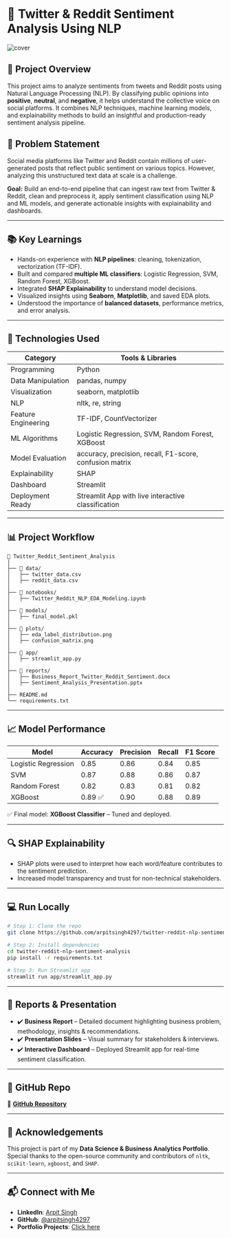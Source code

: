 # 🧠 Twitter & Reddit Sentiment Analysis Using NLP

![cover](https://github.com/arpitsingh4297/twitter-reddit-nlp-sentiment-analysis/blob/main/assets/banner.png)

## 📌 Project Overview

This project aims to analyze sentiments from tweets and Reddit posts using Natural Language Processing (NLP). By classifying public opinions into **positive**, **neutral**, and **negative**, it helps understand the collective voice on social platforms. It combines NLP techniques, machine learning models, and explainability methods to build an insightful and production-ready sentiment analysis pipeline.

## 🚀 Problem Statement

Social media platforms like Twitter and Reddit contain millions of user-generated posts that reflect public sentiment on various topics. However, analyzing this unstructured text data at scale is a challenge.

**Goal:** Build an end-to-end pipeline that can ingest raw text from Twitter & Reddit, clean and preprocess it, apply sentiment classification using NLP and ML models, and generate actionable insights with explainability and dashboards.

---

## 📚 Key Learnings

- Hands-on experience with **NLP pipelines**: cleaning, tokenization, vectorization (TF-IDF).
- Built and compared **multiple ML classifiers**: Logistic Regression, SVM, Random Forest, XGBoost.
- Integrated **SHAP Explainability** to understand model decisions.
- Visualized insights using **Seaborn**, **Matplotlib**, and saved EDA plots.
- Understood the importance of **balanced datasets**, performance metrics, and error analysis.

---

## 🧰 Technologies Used

| Category                 | Tools & Libraries                                   |
|--------------------------|-----------------------------------------------------|
| Programming              | Python                                               |
| Data Manipulation        | pandas, numpy                                        |
| Visualization            | seaborn, matplotlib                                  |
| NLP                      | nltk, re, string                                     |
| Feature Engineering      | TF-IDF, CountVectorizer                              |
| ML Algorithms            | Logistic Regression, SVM, Random Forest, XGBoost     |
| Model Evaluation         | accuracy, precision, recall, F1-score, confusion matrix |
| Explainability           | SHAP                                                 |
| Dashboard                | Streamlit                                            |
| Deployment Ready         | Streamlit App with live interactive classification  |

---

## 📊 Project Workflow

```
📁 Twitter_Reddit_Sentiment_Analysis
│
├── 📂 data/
│   ├── twitter_data.csv
│   ├── reddit_data.csv
│
├── 📂 notebooks/
│   ├── Twitter_Reddit_NLP_EDA_Modeling.ipynb
│
├── 📂 models/
│   ├── final_model.pkl
│
├── 📂 plots/
│   ├── eda_label_distribution.png
│   ├── confusion_matrix.png
│
├── 📂 app/
│   ├── streamlit_app.py
│
├── 📂 reports/
│   ├── Business_Report_Twitter_Reddit_Sentiment.docx
│   ├── Sentiment_Analysis_Presentation.pptx
│
├── README.md
└── requirements.txt
```

---

## 📈 Model Performance

| Model              | Accuracy | Precision | Recall | F1 Score |
|--------------------|----------|-----------|--------|----------|
| Logistic Regression| 0.85     | 0.86      | 0.84   | 0.85     |
| SVM                | 0.87     | 0.88      | 0.86   | 0.87     |
| Random Forest      | 0.82     | 0.83      | 0.81   | 0.82     |
| XGBoost            | 0.89 ✅  | 0.90      | 0.88   | 0.89     |

✅ Final model: **XGBoost Classifier** – Tuned and deployed.

---

## 🔍 SHAP Explainability

- SHAP plots were used to interpret how each word/feature contributes to the sentiment prediction.
- Increased model transparency and trust for non-technical stakeholders.

---

## 💻 Run Locally

```bash
# Step 1: Clone the repo
git clone https://github.com/arpitsingh4297/twitter-reddit-nlp-sentiment-analysis.git

# Step 2: Install dependencies
cd twitter-reddit-nlp-sentiment-analysis
pip install -r requirements.txt

# Step 3: Run Streamlit app
streamlit run app/streamlit_app.py
```

---

## 📄 Reports & Presentation

- ✔️ **Business Report** – Detailed document highlighting business problem, methodology, insights & recommendations.
- ✔️ **Presentation Slides** – Visual summary for stakeholders & interviews.
- ✔️ **Interactive Dashboard** – Deployed Streamlit app for real-time sentiment classification.

---

## 📌 GitHub Repo

🔗 [**GitHub Repository**](https://github.com/arpitsingh4297/twitter-reddit-nlp-sentiment-analysis)

---

## 🙌 Acknowledgements

This project is part of my **Data Science & Business Analytics Portfolio**. Special thanks to the open-source community and contributors of `nltk`, `scikit-learn`, `xgboost`, and `SHAP`.

---

## 📬 Connect with Me

- **LinkedIn**: [Arpit Singh](https://www.linkedin.com/in/arpitsingh4297)
- **GitHub**: [@arpitsingh4297](https://github.com/arpitsingh4297)
- **Portfolio Projects**: [Click here](https://github.com/arpitsingh4297?tab=repositories)
